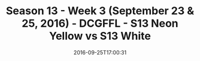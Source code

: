 ---
title: Season 13 - Week 3 (September 23 & 25, 2016) - DCGFFL - S13 Neon Yellow vs
  S13 White
teams-score:
- team: _teams/s13-neon-yellow.md
  score:
- team: _teams/s13-white.md
  score: 20
mvp: L. Diep (N. Yellow); W. Chappell (White)
game-ball: A. Allen (N. Yellow); B. Jucha (White)
season: 13
week: 3
date: '2016-09-25T17:00:31'
pageid: season-13-week-3-september-23-25-2016-4821-vs-4830
---